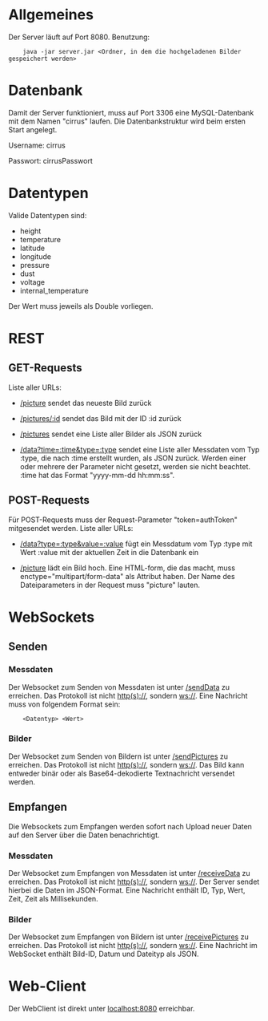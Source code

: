# Allgemeines

Der Server läuft auf Port 8080.
Benutzung:

``` 
    java -jar server.jar <Ordner, in dem die hochgeladenen Bilder gespeichert werden>
```

# Datenbank

Damit der Server funktioniert, muss auf Port 3306 eine MySQL-Datenbank
mit dem Namen "cirrus" laufen.
Die Datenbankstruktur wird beim ersten Start angelegt.

Username: cirrus

Passwort: cirrusPasswort

# Datentypen
Valide Datentypen sind: 
  - height
  - temperature
  - latitude
  - longitude
  - pressure
  - dust
  - voltage
  - internal_temperature

Der Wert muss jeweils als Double vorliegen.

# REST

## GET-Requests

Liste aller URLs:

  - [/picture](/picture) sendet das neueste Bild zurück

  - [/pictures/:id](/pictures/:id) sendet das Bild mit der ID :id zurück

  - [/pictures](/pictures) sendet eine Liste aller Bilder als JSON
    zurück

  - [/data?time=:time\&type=:type](/data?time=:time&type=:type) sendet
    eine Liste aller Messdaten vom Typ :type, die nach :time erstellt
    wurden, als JSON zurück. Werden einer oder mehrere der Parameter
    nicht gesetzt, werden sie nicht beachtet. :time hat das Format
    "yyyy-mm-dd hh:mm:ss".

## POST-Requests

Für POST-Requests muss der Request-Parameter "token=authToken" mitgesendet werden. Liste aller URLs:

  - [/data?type=:type\&value=:value](/data?type=:type&value=:value) fügt
    ein Messdatum vom Typ :type mit Wert :value mit der aktuellen Zeit
    in die Datenbank ein

  - [/picture](/picture) lädt ein Bild hoch. Eine HTML-form, die das
    macht, muss enctype="multipart/form-data" als Attribut haben. Der
    Name des Dateiparameters in der Request muss "picture" lauten.

# WebSockets

## Senden

### Messdaten

Der Websocket zum Senden von Messdaten ist unter
[/sendData](/sendData) zu erreichen. Das Protokoll ist nicht
[http(s)://](http\(s\)://), sondern <ws://>. Eine Nachricht muss von
folgendem Format sein:

``` 
    <Datentyp> <Wert>
```

### Bilder

Der Websocket zum Senden von Bildern ist unter
[/sendPictures](/sendPictures) zu erreichen. Das Protokoll ist nicht
[http(s)://](http\(s\)://), sondern <ws://>. Das Bild kann entweder binär oder als Base64-dekodierte Textnachricht versendet werden.

## Empfangen

Die Websockets zum Empfangen werden sofort nach Upload neuer Daten auf
den Server über die Daten benachrichtigt.

### Messdaten

Der Websocket zum Empfangen von Messdaten ist unter
[/receiveData](/receiveData) zu erreichen. Das Protokoll ist nicht
[http(s)://](http\(s\)://), sondern <ws://>. Der Server sendet hierbei die Daten im JSON-Format. Eine Nachricht enthält ID, Typ, Wert, Zeit, Zeit als Millisekunden.

### Bilder

Der Websocket zum Empfangen von Bildern ist unter
[/receivePictures](/receivePictures) zu
erreichen. Das Protokoll ist nicht [http(s)://](http\(s\)://), sondern <ws://>. Eine Nachricht im WebSocket enthält Bild-ID, Datum und Dateityp als JSON.

# Web-Client
Der WebClient ist direkt unter [localhost:8080](http://localhost:8080) erreichbar.
